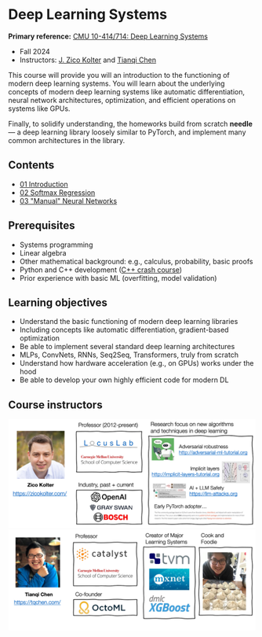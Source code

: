 # Deep Learning Systems

**Primary reference:** 
[CMU 10-414/714: Deep Learning Systems](https://dlsyscourse.org/lectures/)
- Fall 2024
- Instructors: [J. Zico Kolter](https://zicokolter.com/) and [Tianqi Chen](https://tqchen.com/)

This course will provide you will an introduction to the functioning of modern deep
learning systems. You will learn about the underlying concepts of modern deep learning systems like
automatic differentiation, neural network architectures, optimization, and efficient
operations on systems like GPUs. 

Finally, to solidify understanding, the homeworks build
from scratch **needle** &mdash; a deep learning library loosely similar to PyTorch, and
implement many common architectures in the library.

## Contents

- [01 Introduction](./01.ipynb)
- [02 Softmax Regression](./02.ipynb)
- [03 "Manual" Neural Networks](./03.ipynb)

## Prerequisites

- Systems programming 
- Linear algebra
- Other mathematical background: e.g., calculus, probability, basic proofs
- Python and C++ development ([C++ crash course](https://www.youtube.com/watch?v=9Myk2vcK8s8))
- Prior experience with basic ML (overfitting, model validation)


## Learning objectives

- Understand the basic functioning of modern deep learning libraries
- Including
concepts like automatic differentiation, gradient-based optimization
- Be able to implement several standard deep learning architectures
- MLPs, ConvNets, RNNs, Seq2Seq, Transformers, truly from scratch
- Understand how hardware acceleration (e.g., on GPUs) works under the hood
- Be able to develop your own highly efficient code for modern DL

## Course instructors

<img src="img/01-7.png">
<img src="img/01-8.png">